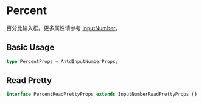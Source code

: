 

# Percent

百分比输入框。更多属性请参考 [InputNumber](https://ant.design/components/input-number/)。

## Basic Usage

```ts
type PercentProps = AntdInputNumberProps;
```

<code src="./demos/new-demos/basic.tsx"></code>

## Read Pretty

```ts
interface PercentReadPrettyProps extends InputNumberReadPrettyProps {}
```

<code src="./demos/new-demos/read-pretty.tsx"></code>
